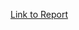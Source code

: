 [Link to Report]([https://github.com/kwoeser](https://github.com/kwoeser/regression-house-prices/blob/main/House%20Price%20Prediction%20with%20Regression.pdf))
